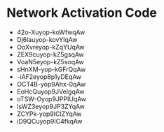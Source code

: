 # Network Activation Code
* 42o-Xuyop-koWfwqAw
* Dj6lauyop-kovYIqAw
* OoXvreyop-kZqYUqAw
* ZEX9cuyop-kZ5gsqAw
* VoaN5eyop-kZ5soqAw
* sHnXM-yop-kGFrQqAw
* -iAF2eyop8p1yDEqAw
* OCT4B-yop9Ahx-0qAw
* EoHcQuyop9JVeIgqAw
* oTSW-Oyop9JPPIUqAw
* lsWZ3eyop9JP3ZYqAw
* ZCYPk-yop9IClZYqAw
* iD9QCuyop9IC4fkqAw
